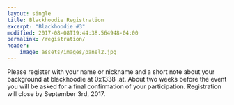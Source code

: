 ```yaml
---
layout: single
title: Blackhoodie Registration
excerpt: "Blackhoodie #3"
modified: 2017-08-08T19:44:38.564948-04:00
permalink: /registration/
header:
    image: assets/images/panel2.jpg
---
```

Please register with your name or nickname and a short note about your background at blackhoodie at 0x1338 .at. About two weeks before the event you will be asked for a final confirmation of your participation. Registration will close by September 3rd, 2017.
